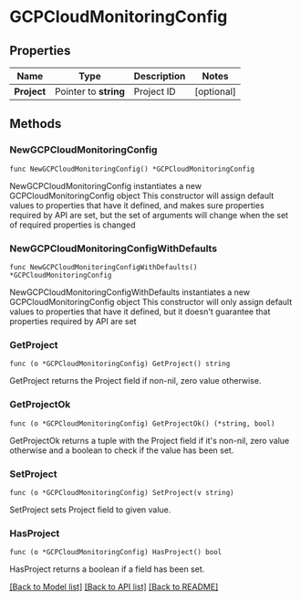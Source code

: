 # GCPCloudMonitoringConfig

## Properties

Name | Type | Description | Notes
------------ | ------------- | ------------- | -------------
**Project** | Pointer to **string** | Project ID | [optional] 

## Methods

### NewGCPCloudMonitoringConfig

`func NewGCPCloudMonitoringConfig() *GCPCloudMonitoringConfig`

NewGCPCloudMonitoringConfig instantiates a new GCPCloudMonitoringConfig object
This constructor will assign default values to properties that have it defined,
and makes sure properties required by API are set, but the set of arguments
will change when the set of required properties is changed

### NewGCPCloudMonitoringConfigWithDefaults

`func NewGCPCloudMonitoringConfigWithDefaults() *GCPCloudMonitoringConfig`

NewGCPCloudMonitoringConfigWithDefaults instantiates a new GCPCloudMonitoringConfig object
This constructor will only assign default values to properties that have it defined,
but it doesn't guarantee that properties required by API are set

### GetProject

`func (o *GCPCloudMonitoringConfig) GetProject() string`

GetProject returns the Project field if non-nil, zero value otherwise.

### GetProjectOk

`func (o *GCPCloudMonitoringConfig) GetProjectOk() (*string, bool)`

GetProjectOk returns a tuple with the Project field if it's non-nil, zero value otherwise
and a boolean to check if the value has been set.

### SetProject

`func (o *GCPCloudMonitoringConfig) SetProject(v string)`

SetProject sets Project field to given value.

### HasProject

`func (o *GCPCloudMonitoringConfig) HasProject() bool`

HasProject returns a boolean if a field has been set.


[[Back to Model list]](../README.md#documentation-for-models) [[Back to API list]](../README.md#documentation-for-api-endpoints) [[Back to README]](../README.md)


